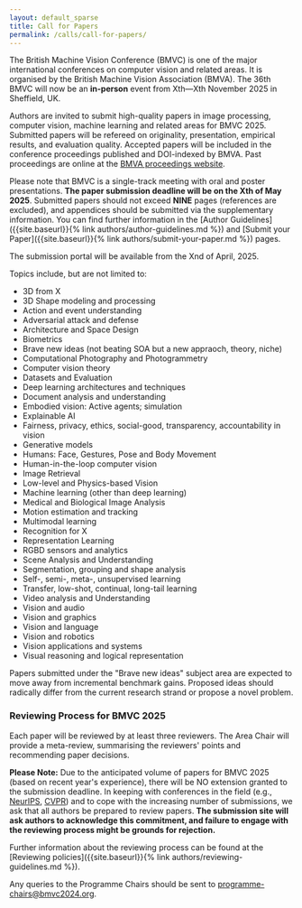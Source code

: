 ```yaml
---
layout: default_sparse
title: Call for Papers
permalink: /calls/call-for-papers/
---
```


<!--
<div class="row justify-content-md-center pb-2 ml-3 mr-3">
    <div class="col-12 col-md-8 col-lg-6">
            <picture>
                <img src="{{ site.baseurl }}/assets/images/layout/bmvc-logo.png" class="img-fluid rounded mx-auto d-block"  alt="BMVC 2021 Logo">
            </picture>
    </div>
</div>
-->

The British Machine Vision Conference (BMVC) is one of the major international conferences on computer vision and related areas. It is organised by the British Machine Vision Association (BMVA). The 36th BMVC will now be an **in-person** event from Xth—Xth November 2025 in Sheffield, UK. 

Authors are invited to submit high-quality papers in image processing, computer vision, machine learning and related areas for BMVC 2025. Submitted papers will be refereed on originality, presentation, empirical results, and evaluation quality. Accepted papers will be included in the conference proceedings published and DOI-indexed by BMVA. Past proceedings are online at the [BMVA proceedings website](https://britishmachinevisionassociation.github.io/bmvc).

Please note that BMVC is a single-track meeting with oral and poster presentations. **The paper submission deadline will be on the Xth of May 2025**. Submitted papers should not exceed <b>NINE</b> pages (references are excluded), and appendices should be submitted via the supplementary information. You can find further information in the [Author Guidelines]({{site.baseurl}}{% link authors/author-guidelines.md %}) and [Submit your Paper]({{site.baseurl}}{% link authors/submit-your-paper.md %}) pages.

The submission portal will be available from the Xnd of April, 2025.

<!-- <div class="row no-gutters pt-0 d-xs-block ">
    <div class="mb-1 pl-2 pr-2 mx-auto mx-sm-left col-xs-auto">
        <p style="text-align: center;"><a class="btn btn-primary" role="button" href="https://cmt3.research.microsoft.com/BMVC2023/">Submit your paper on CMT</a></p>
    </div>
    <div class="mb-1 pl-2 pr-2 mx-auto mx-sm-left col-xs-auto">
        <p style="text-align: center;"><a class="btn btn-primary" role="button" href="/authors/submit-your-paper/">Instructions for authors</a></p>
    </div>
</div> -->

Topics include, but are not limited to:

- 3D from X
- 3D Shape modeling and processing
- Action and event understanding
- Adversarial attack and defense
- Architecture and Space Design
- Biometrics
- Brave new ideas (not beating SOA but a new appraoch, theory, niche)
- Computational Photography and Photogrammetry
- Computer vision theory
- Datasets and Evaluation
- Deep learning architectures and techniques
- Document analysis and understanding
- Embodied vision: Active agents; simulation
- Explainable AI
- Fairness, privacy, ethics, social-good, transparency, accountability in vision
- Generative models
- Humans: Face, Gestures, Pose and Body Movement
- Human-in-the-loop computer vision
- Image Retrieval
- Low-level and Physics-based Vision
- Machine learning (other than deep learning)
- Medical and Biological Image Analysis
- Motion estimation and tracking
- Multimodal learning
- Recognition for X
- Representation Learning
- RGBD sensors and analytics
- Scene Analysis and Understanding
- Segmentation, grouping and shape analysis
- Self-, semi-, meta-, unsupervised learning
- Transfer, low-shot, continual, long-tail learning
- Video analysis and Understanding
- Vision and audio
- Vision and graphics
- Vision and language
- Vision and robotics
- Vision applications and systems
- Visual reasoning and logical representation

Papers submitted under the "Brave new ideas" subject area are expected to move away from incremental benchmark gains. Proposed ideas should radically differ from the current research strand or propose a novel problem.


### Reviewing Process for BMVC 2025

Each paper will be reviewed by at least three reviewers. The Area Chair will provide a meta-review, summarising the reviewers' points and recommending paper decisions.

<!-- - The authors will have a period to produce a rebuttal to address the reviewers' points. Authors with papers accepted will need to incorporate reviewers' suggestions before the final camera-ready submission. -->

<!-- - The rebuttal will be handled by only by one Area Chair who will facilitate paper discussion between reviewers and request reviewers to clarify or revise their review. Conflicts will be managed by the ACs and Programme Chairs. -->

**Please Note:** Due to the anticipated volume of papers for BMVC 2025 (based on recent year's experience), there will be NO extension granted to the submission deadline. In keeping with conferences in the field (e.g., [NeurIPS](https://neurips.cc), [CVPR](https://cvpr.thecvf.com)) and to cope with the increasing number of submissions, we ask that all authors be prepared to review papers. **The submission site will ask authors to acknowledge this commitment, and failure to engage with the reviewing process might be grounds for rejection.**

Further information about the reviewing process can be found at the [Reviewing policies]({{site.baseurl}}{% link authors/reviewing-guidelines.md %}).

<!-- TODO: EMAIL ADDRESS -->
Any queries to the Programme Chairs should be sent to [programme-chairs@bmvc2024.org](mailto:programme-chairs@bmvc2024.org).
